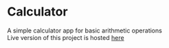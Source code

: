 # Calculator
A simple calculator app for basic arithmetic operations  
Live version of this project is hosted [here](calculatorbyekhfa.netlify.app)
